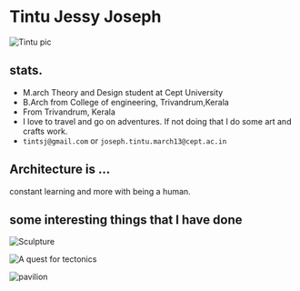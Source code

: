 # Tintu Jessy Joseph
![Tintu pic]( https://lh4.googleusercontent.com/EvQPefuGwWLgtkFqLoDSjcueh30Ki08-h3ct-rXxtYURnv1uELt9abjAMf9BzZ9MIQpcz-oxlC4)

## stats.

* M.arch Theory and Design student at Cept University
* B.Arch from College of engineering, Trivandrum,Kerala
* From Trivandrum, Kerala
* I love to travel and go on adventures. If not doing that I do some art and crafts work.
* ```tintsj@gmail.com``` or ```joseph.tintu.march13@cept.ac.in```

## Architecture is ...

constant learning and more with being a human.


## some interesting things that I have done

![Sculpture]( https://lh4.googleusercontent.com/tNDP3C5rA6VW1-9j36LqYXc2sPgfC6wkbF5J80sAa8cvaVt4taXai-pyrMb84kNJ3c64cheAo8Y)

![A quest for tectonics]( https://lh6.googleusercontent.com/vfaRRGXagc6NyOmxQjyXwEok1QQO5xWSYQ4hvV6bkjeidJvm-90CePxQ2LhGTgfzrOXzz_b595w)

![pavilion]( https://lh5.googleusercontent.com/cEMSpPJ-hwsXpvDkPP5zJdpJzMsIz2ItFvTmbl8esPIQJF-1_6fuhuUP0tsfS0ZiBfhRcit4ZTE)
